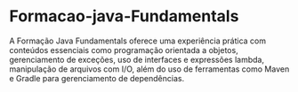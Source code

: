 # Formacao-java-Fundamentals
A Formação Java Fundamentals oferece uma experiência prática com conteúdos essenciais como programação orientada a objetos, gerenciamento de exceções, uso de interfaces e expressões lambda, manipulação de arquivos com I/O, além do uso de ferramentas como Maven e Gradle para gerenciamento de dependências.
